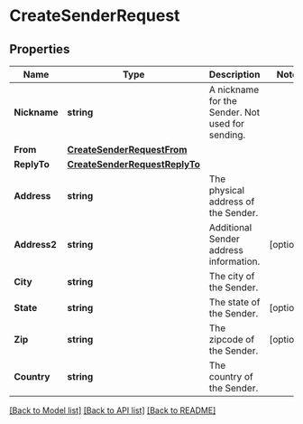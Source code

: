 # CreateSenderRequest

## Properties

Name | Type | Description | Notes
------------ | ------------- | ------------- | -------------
**Nickname** | **string** | A nickname for the Sender. Not used for sending. |
**From** | [**CreateSenderRequestFrom**](CreateSenderRequestFrom.md) |  |
**ReplyTo** | [**CreateSenderRequestReplyTo**](CreateSenderRequestReplyTo.md) |  |
**Address** | **string** | The physical address of the Sender. |
**Address2** | **string** | Additional Sender address information. |[optional] 
**City** | **string** | The city of the Sender. |
**State** | **string** | The state of the Sender. |[optional] 
**Zip** | **string** | The zipcode of the Sender. |[optional] 
**Country** | **string** | The country of the Sender. |

[[Back to Model list]](../README.md#documentation-for-models) [[Back to API list]](../README.md#documentation-for-api-endpoints) [[Back to README]](../README.md)


